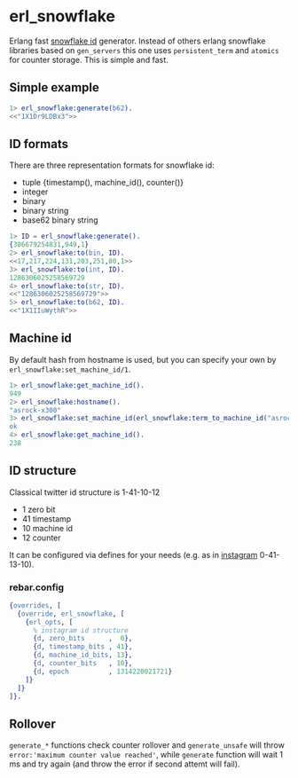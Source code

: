 # erl_snowflake

Erlang fast [snowflake id](https://en.wikipedia.org/wiki/Snowflake_ID) generator. Instead of others erlang snowflake libraries based on `gen_servers` this one uses `persistent_term` and `atomics` for counter storage. This is simple and fast.

## Simple example

```erlang
1> erl_snowflake:generate(b62).
<<"1X1Dr9LDBx3">>
```

## ID formats

There are three representation formats for snowflake id:
 * tuple {timestamp(), machine_id(), counter()}
 * integer
 * binary
 * binary string
 * base62 binary string

```erlang
1> ID = erl_snowflake:generate().
{306679254831,949,1}
2> erl_snowflake:to(bin, ID).
<<17,217,224,131,203,251,80,1>>
3> erl_snowflake:to(int, ID).
1286306025258569729
4> erl_snowflake:to(str, ID).
<<"1286306025258569729">>
5> erl_snowflake:to(b62, ID).
<<"1X1IIuWythR">>
```

## Machine id

By default hash from hostname is used, but you can specify your own by `erl_snowflake:set_machine_id/1`.

```erlang
1> erl_snowflake:get_machine_id().
949
2> erl_snowflake:hostname().
"asrock-x300"
3> erl_snowflake:set_machine_id(erl_snowflake:term_to_machine_id("asrock-x300-1")).
ok
4> erl_snowflake:get_machine_id().
238
```

## ID structure

Classical twitter id structure is 1-41-10-12
 * 1 zero bit
 * 41 timestamp
 * 10 machine id
 * 12 counter

It can be configured via defines for your needs (e.g. as in [instagram](https://instagram-engineering.com/sharding-ids-at-instagram-1cf5a71e5a5c) 0-41-13-10).

### rebar.config
```erlang
{overrides, [
  {override, erl_snowflake, [
    {erl_opts, [
      % instagram id structure
      {d, zero_bits      ,  0},
      {d, timestamp_bits , 41},
      {d, machine_id_bits, 13},
      {d, counter_bits   , 10},
      {d, epoch          , 1314220021721}
    ]}
  ]}
]}.
```

## Rollover

`generate_*` functions check counter rollover and `generate_unsafe` will throw `error:'maximum counter value reached'`, while `generate` function will wait 1 ms and try again (and throw the error if second attemt will fail).
